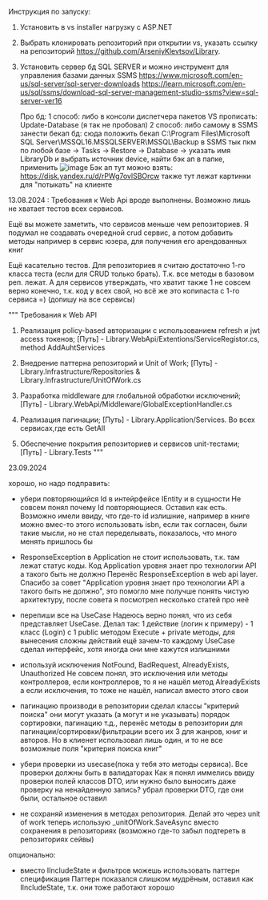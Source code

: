 Инструкция по запуску:
1. Установить в vs installer нагрузку c ASP.NET
2. Выбрать клонировать репозиторий при открытии vs, указать ссылку на репозиторий https://github.com/ArseniyKlevtsov/Library.
3. Установить сервер бд SQL SERVER и можно  инструмент для управления базами данных SSMS
   https://www.microsoft.com/en-us/sql-server/sql-server-downloads
   https://learn.microsoft.com/en-us/sql/ssms/download-sql-server-management-studio-ssms?view=sql-server-ver16

   Про бд:
   1 способ:  либо в консоли диспетчера пакетов VS прописать: Update-Database (я так не пробовал)
   2 способ: либо самому в SSMS занести бекап бд:
     сюда положить бекап C:\Program Files\Microsoft SQL Server\MSSQL16.MSSQLSERVER\MSSQL\Backup
     в SSMS тык пкм по любой базе -> Tasks -> Restore -> Database -> указать имя LibraryDb и выбрать источник device, найти бэк ап в папке, применить
     ![image](https://github.com/user-attachments/assets/311a5c65-cde7-4481-b9e9-45f98c55489d)
   Бэк ап тут можно взять:
   https://disk.yandex.ru/d/rPWg7ovlSBOrcw
   также тут лежат картинки для "потыкать" на клиенте 


13.08.2024 : 
  Требования к Web Api вроде выполнены. Возможно лишь не хватает тестов всех сервисов.
  
  Ещё вы можете заметить, что сервисов меньше чем репозиториев. 
  Я подумал не создавать очередной crud сервис, а потом добавить методы например в сервис юзера, для получения его арендованных книг

  Ещё касательно тестов. Для репозиториев я считаю достаточно 1-го класса теста (если для CRUD только брать). Т.к. все методы в базовом реп. лежат.
  А для сервисов утверждать, что хватит также 1 не совсем верно конечно, т.к. код у всех свой, но всё же это копипаста с 1-го сервиса =) (допишу на все сервисы)

"""
Требования к Web API 
  1. Реализация policy-based авторизации с использованием refresh и jwt 
  access токенов; 
  [Путь] - Library.WebApi/Extentions/ServiceRegistor.cs, method AddAuhtServices

  2. Внедрение паттерна репозиторий и Unit of Work;
  [Путь] - Library.Infrastructure/Repositories & Library.Infrastructure/UnitOfWork.cs
 
  3. Разработка middleware для глобальной обработки исключений;
  [Путь] - Library.WebApi/Middleware/GlobalExceptionHandler.cs
 
  4. Реализация пагинации; 
  [Путь] - Library.Application/Services. Во всех сервисах,где есть GetAll 
  
  5. Обеспечение покрытия репозиториев и сервисов unit-тестами; 
  [Путь] - Library.Tests
"""


23.09.2024

хорошо, но надо подправить:
 
- убери повторяющийся Id в интейрфейсе IEntity и в сущности
Не совсем понял почему Id повторяющиеся. Оставил как есть. Возможно имели ввиду, что где-то id излишние, например в книге можно вмес-то этого использовать isbn, если так согласен,
были такие мысли, но не стал переделывать, показалось, что много менять пришлось бы
 
- ResponseException в Application не стоит использовать, т.к. там лежат статус коды. Код Application уровня знает про технологии API а такого быть не должно
Перенёс ResponseException в web api layer. Спасибо за совет "Application уровня знает про технологии API а такого быть не должно", это помогло мне получше понять чистую архитектуру, после совета я посмотрел несколько статей про неё
 
- перепиши все на UseCase
  Надеюсь верно понял, что из себя представляет UseCase. Делал так:
  1 действие (логин к примеру) - 1 класс (Login) с 1 public методом Execute + private  методы, для вынесения сложны действий
  ещё зачем-то каждому UseCase сделал интерфейс, хотя иногда они мне кажутся излишними
 
- используй исключения NotFound, BadRequest, AlreadyExists, Unauthorized
Не совсем понял, это исключения или  методы контроллеров,
если контроллеров, то я не нашёл метод AlreadyExists
а если исключения, то тоже не нашёл, написал вместо этого свои

- пагинацию производи в репозитории
  сделал классы "критерий поиска" они могут указать (а могут и не указывать) порядок сортировки, пагинацию т.д.,
  перенёс методы в репозитории для пагинации/сортировки/фильтрации всего их 3 для жанров, книг и авторов. Но в клиенет использовал лишь один, и то не все возможные поля "критерия поиска книг"
 
- убери проверки из usecase(пока у тебя это методы сервиса). Все проверки должны быть в валидаторах
Как я понял иммелись ввиду проверки полей классов DTO, или нужно было выносить даже проверку на ненайденную запись?
убрал проверки DTO, где они были, остальное оставил

 
- не сохраняй изменения в методах репозитория. Делай это через unit of work
теперь использую _unitOfWork.SaveAsync вместо сохранения в репозиториях
(возможно где-то забыл подтереть в репозиториях сейвы)

опционально:
- вместо IIncludeState и фильтров можешь использовать паттерн спецификация
Паттерн показался слишком мудрёным, оставил как IIncludeState, т.к. они тоже работают хорошо
